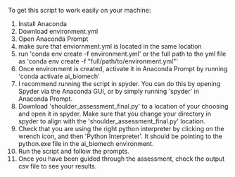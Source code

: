 To get this script to work easily on your machine:
1. Install Anaconda
2. Download environment.yml
3. Open Anaconda Prompt
4. make sure that enviornment.yml is located in the same location
5. run 'conda env create -f environment.yml' or the full path to the yml file as 'conda env create -f "full/path/to/environment.yml"'
6. Once environment is created, activate it in Anaconda Prompt by running 'conda activate ai_biomech'
7. I recommend running the script in spyder. You can do this by opening Spyder via the Anaconda GUI, or by simply running 'spyder' in Anaconda Prompt.
8. Download 'shoulder_assessment_final.py' to a location of your choosing and open it in spyder. Make sure that you change your directory in spyder to align with the 'shoulder_assessment_final.py' location.
9. Check that you are using the right python interpreter by clicking on the wrench icon, and then 'Python Interpreter'. It should be pointing to the python.exe file in the ai_biomech environment.
10. Run the script and follow the prompts.
11. Once you have been guided through the assessment, check the output csv file to see your results.
